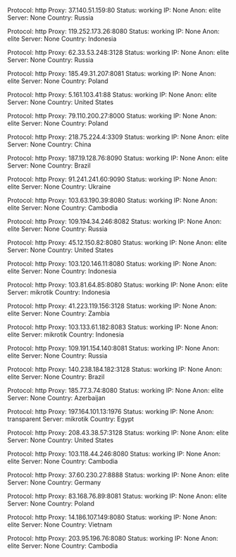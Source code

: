 Protocol: http
Proxy: 37.140.51.159:80
Status: working
IP: None
Anon: elite
Server: None
Country: Russia

Protocol: http
Proxy: 119.252.173.26:8080
Status: working
IP: None
Anon: elite
Server: None
Country: Indonesia

Protocol: http
Proxy: 62.33.53.248:3128
Status: working
IP: None
Anon: elite
Server: None
Country: Russia

Protocol: http
Proxy: 185.49.31.207:8081
Status: working
IP: None
Anon: elite
Server: None
Country: Poland

Protocol: http
Proxy: 5.161.103.41:88
Status: working
IP: None
Anon: elite
Server: None
Country: United States

Protocol: http
Proxy: 79.110.200.27:8000
Status: working
IP: None
Anon: elite
Server: None
Country: Poland

Protocol: http
Proxy: 218.75.224.4:3309
Status: working
IP: None
Anon: elite
Server: None
Country: China

Protocol: http
Proxy: 187.19.128.76:8090
Status: working
IP: None
Anon: elite
Server: None
Country: Brazil

Protocol: http
Proxy: 91.241.241.60:9090
Status: working
IP: None
Anon: elite
Server: None
Country: Ukraine

Protocol: http
Proxy: 103.63.190.39:8080
Status: working
IP: None
Anon: elite
Server: None
Country: Cambodia

Protocol: http
Proxy: 109.194.34.246:8082
Status: working
IP: None
Anon: elite
Server: None
Country: Russia

Protocol: http
Proxy: 45.12.150.82:8080
Status: working
IP: None
Anon: elite
Server: None
Country: United States

Protocol: http
Proxy: 103.120.146.11:8080
Status: working
IP: None
Anon: elite
Server: None
Country: Indonesia

Protocol: http
Proxy: 103.81.64.85:8080
Status: working
IP: None
Anon: elite
Server: mikrotik
Country: Indonesia

Protocol: http
Proxy: 41.223.119.156:3128
Status: working
IP: None
Anon: elite
Server: None
Country: Zambia

Protocol: http
Proxy: 103.133.61.182:8083
Status: working
IP: None
Anon: elite
Server: mikrotik
Country: Indonesia

Protocol: http
Proxy: 109.191.154.140:8081
Status: working
IP: None
Anon: elite
Server: None
Country: Russia

Protocol: http
Proxy: 140.238.184.182:3128
Status: working
IP: None
Anon: elite
Server: None
Country: Brazil

Protocol: http
Proxy: 185.77.3.74:8080
Status: working
IP: None
Anon: elite
Server: None
Country: Azerbaijan

Protocol: http
Proxy: 197.164.101.13:1976
Status: working
IP: None
Anon: transparent
Server: mikrotik
Country: Egypt

Protocol: http
Proxy: 208.43.38.57:3128
Status: working
IP: None
Anon: elite
Server: None
Country: United States

Protocol: http
Proxy: 103.118.44.246:8080
Status: working
IP: None
Anon: elite
Server: None
Country: Cambodia

Protocol: http
Proxy: 37.60.230.27:8888
Status: working
IP: None
Anon: elite
Server: None
Country: Germany

Protocol: http
Proxy: 83.168.76.89:8081
Status: working
IP: None
Anon: elite
Server: None
Country: Poland

Protocol: http
Proxy: 14.186.107.149:8080
Status: working
IP: None
Anon: elite
Server: None
Country: Vietnam

Protocol: http
Proxy: 203.95.196.76:8080
Status: working
IP: None
Anon: elite
Server: None
Country: Cambodia

